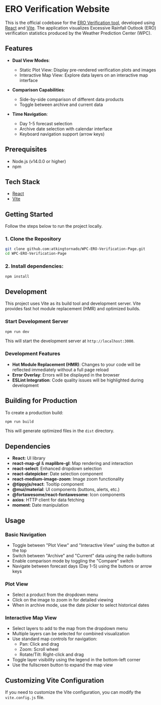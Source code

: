 # ERO Verification Website

This is the official codebase for the [ERO Verification tool](https://www.wpc.ncep.noaa.gov/ero-verification/), developed using [React](https://reactjs.org/) and [Vite](https://vitejs.dev/). The application visualizes Excessive Rainfall Outlook (ERO) verification statistics produced by the Weather Prediction Center (WPC).

## Features

- **Dual View Modes**:
  - Static Plot View: Display pre-rendered verification plots and images
  - Interactive Map View: Explore data layers on an interactive map interface

- **Comparison Capabilities**:
  - Side-by-side comparison of different data products
  - Toggle between archive and current data

- **Time Navigation**:
  - Day 1-5 forecast selection
  - Archive date selection with calendar interface
  - Keyboard navigation support (arrow keys)

## Prerequisites

- Node.js (v14.0.0 or higher)
- npm 

## Tech Stack

- [React](https://reactjs.org/)
- [Vite](https://vitejs.dev/)

## Getting Started

Follow the steps below to run the project locally.

### 1. Clone the Repository

```bash
git clone github.com:atkingtornado/WPC-ERO-Verification-Page.git
cd WPC-ERO-Verification-Page
```

### 2. Install dependencies:

```bash
npm install
```

## Development

This project uses Vite as its build tool and development server. Vite provides fast hot module replacement (HMR) and optimized builds.

### Start Development Server

```bash
npm run dev
```

This will start the development server at `http://localhost:3000`.

### Development Features

  - **Hot Module Replacement (HMR)**: Changes to your code will be reflected immediately without a full page reload
  - **Error Overlay**: Errors will be displayed in the browser
  - **ESLint Integration**: Code quality issues will be highlighted during development

## Building for Production

To create a production build:

```bash
npm run build
```

This will generate optimized files in the `dist` directory.


## Dependencies

- **React:** UI library
- **react-map-gl** & **maplibre-gl**: Map rendering and interaction
- **react-select**: Enhanced dropdown selection
- **react-datepicker**: Date selection component
- **react-medium-image-zoom**: Image zoom functionality
- **@tippyjs/react**: Tooltip component
- **@mui/material**: UI components (buttons, alerts, etc.)
- **@fortawesome/react-fontawesome**: Icon components
- **axios**: HTTP client for data fetching
- **moment**: Date manipulation

## Usage

### Basic Navigation

- Toggle between "Plot View" and "Interactive View" using the button at the top
- Switch between "Archive" and "Current" data using the radio buttons
- Enable comparison mode by toggling the "Compare" switch
- Navigate between forecast days (Day 1-5) using the buttons or arrow keys

### Plot View

- Select a product from the dropdown menu
- Click on the image to zoom in for detailed viewing
- When in archive mode, use the date picker to select historical dates

### Interactive Map View

- Select layers to add to the map from the dropdown menu
- Multiple layers can be selected for combined visualization
- Use standard map controls for navigation:
    - Pan: Click and drag
    - Zoom: Scroll wheel
    - Rotate/Tilt: Right-click and drag
- Toggle layer visibility using the legend in the bottom-left corner
- Use the fullscreen button to expand the map view

## Customizing Vite Configuration

If you need to customize the Vite configuration, you can modify the `vite.config.js` file.
